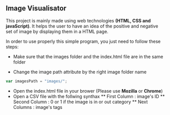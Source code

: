 ## Image Visualisator

This project is mainly made using web technologies __(HTML, CSS and javaScript)__. It helps the user to have an idea of the positive and negative set of image by displaying them in a HTML page.

In order to use properly this simple program, you just need to follow these steps:

* Make sure that the images folder and the index.html file are in the same folder 

* Change the image path attribute by the right image folder name
``` JAVASCRIPT
var imagesPath = "images/";
```
* Open the index.html file in your brower (Please use __Mozilla__ or __Chrome__)
* Open a CSV file with the follwing synthax
** First Column : image's ID
** Second Column : 0 or 1 if the image is in or out category
** Next Columns : image's tags
